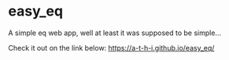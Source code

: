 # easy_eq
A simple eq web app, well at least it was supposed to be simple...

Check it out on the link below:
https://a-t-h-i.github.io/easy_eq/
